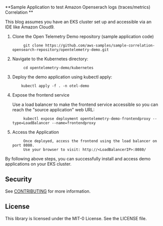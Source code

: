 **Sample Application to test Amazon Openserach logs (traces/metrics) Correlation **

This blog assumes you have an EKS cluster set up and accessible via an IDE like Amazon Cloud9.

1. Clone the Open Telemetry Demo repository (sample application code)

            git clone https://github.com/aws-samples/sample-correlation-opensearch-repository/opentelemetry-demo.git

2. Navigate to the Kubernetes directory:

            cd opentelemetry-demo/kubernetes

3. Deploy the demo application using kubectl apply:

           kubectl apply -f . -n otel-demo

4. Expose the frontend service

   Use a load balancer to make the frontend service accessible so you can reach the "source application" web URL:

            kubectl expose deployment opentelemetry-demo-frontendproxy --type=LoadBalancer --name=frontendproxy

5. Access the Application

            Once deployed, access the frontend using the load balancer on port 8080.
            Use your browser to visit: http://<LoadBalancerIP>:8080/ 


By following above steps, you can successfully install and access demo applications on your EKS cluster.



## Security

See [CONTRIBUTING](CONTRIBUTING.md#security-issue-notifications) for more information.

## License

This library is licensed under the MIT-0 License. See the LICENSE file.


